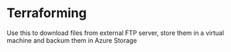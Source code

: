 # Terraforming

Use this to download files from external FTP server, store them in a virtual machine and backum them in Azure Storage
